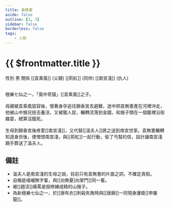 ```yaml
---
title: 袁無憲
aside: false
outline: [2, 3]
sidebar: false
borderless: false
tags:
    - 人物
---
```


# {{ $frontmatter.title }}

<ChTabs position="bottom">
	<ChTab title="袁無憲">
		<Ch src='/images/characters/special823/normal.webp' position='right'/>
		<ChName nameZh='袁無憲' nameEn='Yuan Wu Xian' position='right' />
		<ChTable>
			<ChTr>
				<ChTd isTitle=true>
					性別
				</ChTd>
				<ChTd>
					男
				</ChTd>
			</ChTr>
			<ChTr>
				<ChTd isTitle=true position='center'>
					關係
				</ChTd>
			</ChTr>
			<ChTr>
				<ChTd position='center'>
					[[袁乘風]] (父親)
				</ChTd>
			</ChTr>
			<ChTr>
				<ChTd position='center'>
					[[荊紅]] (同伴)
				</ChTd>
			</ChTr>
			<ChTr>
				<ChTd position='center'>
					[[南宮淺]] (仇人)
				</ChTd>
			</ChTr>
		</ChTable>
	</ChTab>
</ChTabs>
<br><br>

極樂七仙之一，「風中奇猿」[[袁乘風]]之子。
<br><br>
母親被袁乘風毀容後，懷著身孕逃往錦香宮去避難，途中把袁無憲產在河裡沖走，他被山中猴兒撿去養活，又被獵人捉，輾轉流落到金國，和猴子關在一個籠裡沿街雜耍，總算沒餓死。
<br><br>
生母到錦香宮後疼愛[[南宮淺]]，又代替[[溫夫人]]將之送到南宮世家。袁無憲輾轉知道身世後，便憎恨南宮淺，與[[荊紅]]一起行動，偷了丐幫的信，設計讓南宮淺親手葬送了溫夫人。

## 備註

-   溫夫人是南宮淺的生母之說，目前只有袁無憲的片面之詞，不確定真假。
-   自稱是峨嵋無字輩，與[[向無憂|向掌門]]同一輩。
-   被[[趙活]]痛罵是個修練成精的山猴子。
-   為新極樂七仙之一，於[[唐布衣]]刺殺失敗時與[[唐錚]]一同現身護衛[[申屠龍]]。
